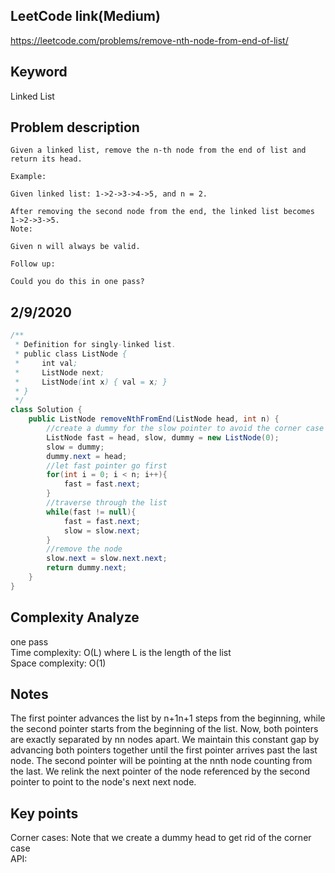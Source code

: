 ## LeetCode link(Medium)
https://leetcode.com/problems/remove-nth-node-from-end-of-list/

## Keyword
Linked List

## Problem description
```
Given a linked list, remove the n-th node from the end of list and return its head.

Example:

Given linked list: 1->2->3->4->5, and n = 2.

After removing the second node from the end, the linked list becomes 1->2->3->5.
Note:

Given n will always be valid.

Follow up:

Could you do this in one pass?
```
## 2/9/2020

```java
/**
 * Definition for singly-linked list.
 * public class ListNode {
 *     int val;
 *     ListNode next;
 *     ListNode(int x) { val = x; }
 * }
 */
class Solution {
    public ListNode removeNthFromEnd(ListNode head, int n) {
        //create a dummy for the slow pointer to avoid the corner case
        ListNode fast = head, slow, dummy = new ListNode(0);
        slow = dummy;
        dummy.next = head;
        //let fast pointer go first
        for(int i = 0; i < n; i++){
            fast = fast.next;
        }
        //traverse through the list
        while(fast != null){
            fast = fast.next;
            slow = slow.next;
        }
        //remove the node
        slow.next = slow.next.next;
        return dummy.next;
    }
}
```

## Complexity Analyze
one pass\
Time complexity: O(L) where L is the length of the list\
Space complexity: O(1)

## Notes
The first pointer advances the list by n+1n+1 steps from the beginning, while the second pointer starts from the beginning of the list. Now, both pointers are exactly separated by nn nodes apart. We maintain this constant gap by advancing both pointers together until the first pointer arrives past the last node. The second pointer will be pointing at the nnth node counting from the last. We relink the next pointer of the node referenced by the second pointer to point to the node's next next node.

## Key points
Corner cases: Note that we create a dummy head to get rid of the corner case\
API: 